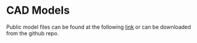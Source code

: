 # CAD Models

Public model files can be found at the following [link](https://cad.onshape.com/documents/d349cbe923c6f7dbdb5a9266/w/20eed945a1a4fb3729cc1f11/e/83841e7147a77c529f63497d)
or can be downloaded from the github repo.
